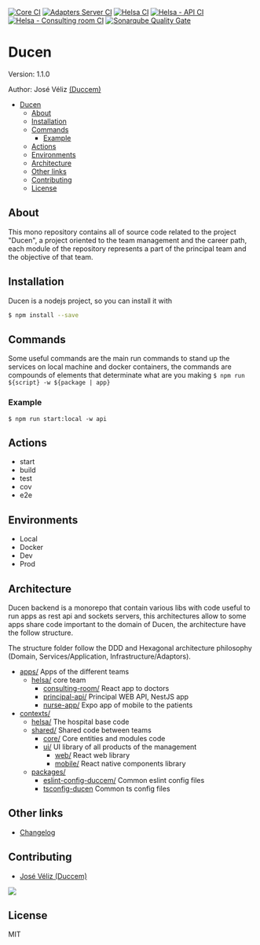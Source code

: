 [![Core CI](https://github.com/Duccem/ducen/actions/workflows/shared-core.yml/badge.svg)](https://github.com/Duccem/ducen/actions/workflows/shared-core.yml)
[![Adapters Server CI](https://github.com/Duccem/ducen/actions/workflows/shared-adapters-server.yml/badge.svg)](https://github.com/Duccem/ducen/actions/workflows/shared-adapters-server.yml)
[![Helsa CI](https://github.com/Duccem/ducen/actions/workflows/helsa-modules.yml/badge.svg)](https://github.com/Duccem/ducen/actions/workflows/helsa-modules.yml)
[![Helsa - API CI](https://github.com/Duccem/ducen/actions/workflows/helsa-principal-api.yml/badge.svg)](https://github.com/Duccem/ducen/actions/workflows/helsa-principal-api.yml)
[![Helsa - Consulting room CI](https://github.com/Duccem/ducen/actions/workflows/helsa-consulting-room.yml/badge.svg)](https://github.com/Duccem/ducen/actions/workflows/helsa-consulting-room.yml)
[![Sonarqube Quality Gate](https://github.com/Duccem/ducen/actions/workflows/sonarcloud.yml/badge.svg)](https://github.com/Duccem/ducen/actions/workflows/sonarcloud.yml)
# Ducen

Version: 1.1.0

Author: José Véliz [(Duccem)](https://github.com/Duccem)

- [Ducen](#ducen)
  - [About](#about)
  - [Installation](#installation)
  - [Commands](#commands)
    - [Example](#example)
  - [Actions](#actions)
  - [Environments](#environments)
  - [Architecture](#architecture)
  - [Other links](#other-links)
  - [Contributing](#contributing)
  - [License](#license)

## About

This mono repository contains all of source code related to the project "Ducen", a project oriented to the team management and the career path,
each module of the repository represents a part of the principal team and the objective of that team.

## Installation

Ducen is a nodejs project, so you can install it with

```bash
$ npm install --save
```

## Commands

Some useful commands are the main run commands to stand up the services on local machine and docker containers,
the commands are compounds of elements that determinate what are you making  ```$ npm run ${script} -w ${package | app}```

### Example

```$ npm run start:local -w api```

## Actions

- start
- build
- test
- cov
- e2e

## Environments

- Local
- Docker
- Dev
- Prod

## Architecture

Ducen backend is a monorepo that contain various libs with code useful to run apps as rest api and sockets servers,
this architectures allow to some apps share code important to the domain of Ducen, the architecture have the follow structure.

The structure folder follow the DDD and Hexagonal architecture philosophy (Domain, Services/Application, Infrastructure/Adaptors).

- [apps/]() Apps of the different teams
  - [helsa/]() core team
    - [consulting-room/]() React app to doctors
    - [principal-api/]() Principal WEB API, NestJS app
    - [nurse-app/]() Expo app of mobile to the patients
- [contexts/]() 
  - [helsa/]() The hospital base code
  - [shared/]() Shared code between teams
    - [core/]() Core entities and modules code
    - [ui/]() UI library of all products of the management
      - [web/]() React web library
      - [mobile/]() React native components library
  - [packages/]()
    - [eslint-config-duccem/]() Common eslint config files
    - [tsconfig-ducen]() Common ts config files

## Other links

- [Changelog](https://github.com/Duccem/ducen/blob/main/CHANGELOG.md)

## Contributing

- [José Véliz (Duccem)](https://github.com/Duccem)

<a href="https://github.com/duccem/ducen/graphs/contributors">
  <img src="https://contrib.rocks/image?repo=duccem/ducen" />
</a>

## License

MIT
